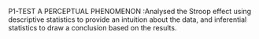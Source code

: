 P1-TEST A PERCEPTUAL PHENOMENON :Analysed the Stroop effect using descriptive statistics to provide an intuition about the data, and inferential statistics to draw a conclusion based on the results. 
